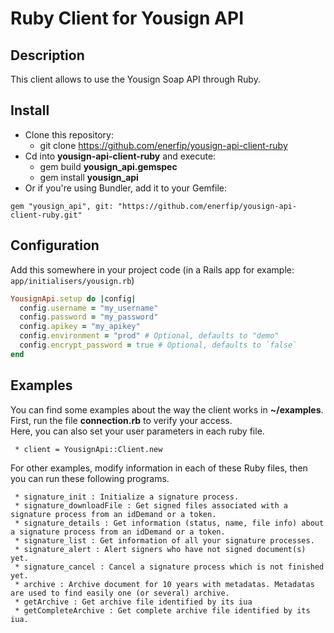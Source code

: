 # Ruby Client for Yousign API

## Description

This client allows to use the Yousign Soap API through Ruby.

## Install

+ Clone this repository:  
    * git clone https://github.com/enerfip/yousign-api-client-ruby
+ Cd into **yousign-api-client-ruby** and execute:  
    * gem build **yousign_api.gemspec**
    * gem install **yousign_api**
+ Or if you're using Bundler, add it to your Gemfile:

`gem "yousign_api", git: "https://github.com/enerfip/yousign-api-client-ruby.git"`

## Configuration
Add this somewhere in your project code (in a Rails app for example: `app/initialisers/yousign.rb`)

```ruby
YousignApi.setup do |config|
  config.username = "my_username"
  config.password = "my_password"
  config.apikey = "my_apikey"
  config.environment = "prod" # Optional, defaults to "demo"
  config.encrypt_password = true # Optional, defaults to `false`
end
```

## Examples
You can find some examples about the way the client works in **~/examples**.  
First, run the file **connection.rb** to verify your access.  
Here, you can also set your user parameters in each ruby file.  

     * client = YousignApi::Client.new

For other examples, modify information in each of these Ruby files, then you can run these following programs.
  
     * signature_init : Initialize a signature process.
     * signature_downloadFile : Get signed files associated with a signature process from an idDemand or a token.
     * signature_details : Get information (status, name, file info) about a signature process from an idDemand or a token.
     * signature_list : Get information of all your signature processes.
     * signature_alert : Alert signers who have not signed document(s) yet.
     * signature_cancel : Cancel a signature process which is not finished yet.
     * archive : Archive document for 10 years with metadatas. Metadatas are used to find easily one (or several) archive.
     * getArchive : Get archive file identified by its iua
     * getCompleteArchive : Get complete archive file identified by its iua.
